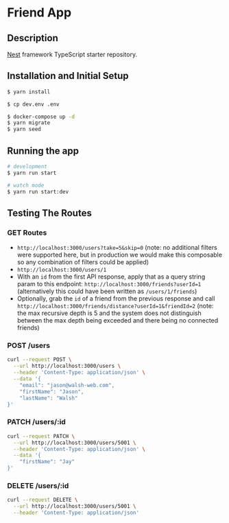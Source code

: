 # Friend App

## Description

[Nest](https://github.com/nestjs/nest) framework TypeScript starter repository.

## Installation and Initial Setup 

```bash
$ yarn install

$ cp dev.env .env

$ docker-compose up -d
$ yarn migrate
$ yarn seed
```

## Running the app

```bash
# development
$ yarn run start

# watch mode
$ yarn run start:dev
```

## Testing The Routes

### GET Routes

- `http://localhost:3000/users?take=5&skip=0` (note: no additional filters were supported here, but in production we would make this composable so any combination of filters could be applied)
- `http://localhost:3000/users/1`
- With an `id` from the first API response, apply that as a query string param to this endpoint: `http://localhost:3000/friends?userId=1` (alternatively this could have been written as `/users/1/friends`)
- Optionally, grab the `id` of a friend from the previous response and call `http://localhost:3000/friends/distance?userId=1&friendId=2` (note: the max recursive depth is 5 and the system does not distinguish between the max depth being exceeded and there being no connected friends)

### POST /users

```bash
curl --request POST \
  --url http://localhost:3000/users \
  --header 'Content-Type: application/json' \
  --data '{
	"email": "jason@walsh-web.com",
	"firstName": "Jason",
	"lastName": "Walsh"
}'
```

### PATCH /users/:id

```bash
curl --request PATCH \
  --url http://localhost:3000/users/5001 \
  --header 'Content-Type: application/json' \
  --data '{
	"firstName": "Jay"
}'
```

### DELETE /users/:id

```bash
curl --request DELETE \
  --url http://localhost:3000/users/5001 \
  --header 'Content-Type: application/json'
```